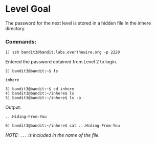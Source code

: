 # Level Goal
The password for the next level is stored in a hidden file in the inhere directory.
### Commands:
```
1) ssh bandit3@bandit.labs.overthewire.org -p 2220
```
Entered the password obtained from Level 2 to login.
```
2) bandit3@bandit:~$ ls
```
`inhere`
```
3) bandit3@bandit:~$ cd inhere
4) bandit3@bandit:~/inhere$ ls
5) bandit3@bandit:~/inhere$ ls -a
```
Output: 

`...Hiding-From-You`
```
6) bandit3@bandit:~/inhere$ cat ...Hiding-From-You
```
_NOTE: `...` is included in the name of the file._

